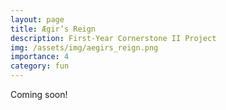 ```yaml
---
layout: page
title: Ægir’s Reign
description: First-Year Cornerstone II Project
img: /assets/img/aegirs_reign.png
importance: 4
category: fun
---
```


Coming soon!
